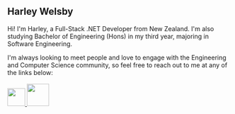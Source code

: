 <!--![banner](githubBanner.png "Banner")-->

## Harley Welsby
Hi! I'm Harley, a Full-Stack .NET Developer from New Zealand.
I'm also studying Bachelor of Engineering (Hons) in my third year, majoring in Software Engineering.

I'm always looking to meet people and love to engage with the Engineering and Computer Science community, so feel free to reach out to me at any of the links below:
<br/><br/>
<a href="https://www.linkedin.com/in/harleywelsby/" target="_blank">
 <img src="https://upload.wikimedia.org/wikipedia/commons/thumb/c/ca/LinkedIn_logo_initials.png/768px-LinkedIn_logo_initials.png" width=40 height=40/>
<a/><a href="mailto:harleywelsby9@gmail.com" target="_blank">
 <img src="https://upload.wikimedia.org/wikipedia/commons/thumb/8/8c/Gmail_Icon_%282013-2020%29.svg/2048px-Gmail_Icon_%282013-2020%29.svg.png" width=50 height=50/>
<a/>
 
<!--
**harleywelsby/harleywelsby** is a ✨ _special_ ✨ repository because its `README.md` (this file) appears on your GitHub profile.

Here are some ideas to get you started:

- 🔭 I’m currently working on ...
- 🌱 I’m currently learning ...
- 👯 I’m looking to collaborate on ...
- 🤔 I’m looking for help with ...
- 💬 Ask me about ...
- 📫 How to reach me: ...
- 😄 Pronouns: ...
- ⚡ Fun fact: ...
-->
